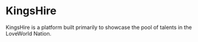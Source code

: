 # KingsHire
KingsHire is a platform built primarily to showcase the pool of talents in the LoveWorld Nation. 
